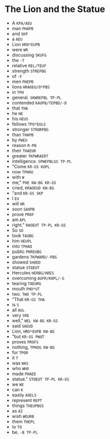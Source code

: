 # The Lion and the Statue

* A `KPA/AEU`
* man `PHAPB`
* and `SKP`
* a `AEU`
* Lion `HRO*EUPB`
* were `WR`
* discussing `SKUFG`
* the `-T`
* relative `REL/TEUF`
* strength `STREPBG`
* of `-F`
* men `PHEPB`
* lions `HRAOEU/O*PBS`
* in `TPH`
* general. `SKWREPBL TP-PL`
* contended `KAUPB/TEPBD/-D`
* that `THA`
* he `HE`
* his `HEUS`
* fellows `TPO*EULS`
* stronger `STRORPBG`
* than `THAPB`
* by `PWEU`
* reason `R-PB`
* their `THAEUR`
* greater `TKPWRAERT`
* intelligence. `SPWEPBLGS TP-PL`
* "Come `KR-GS KOPL`
* now `TPHOU`
* with `W`
* me," `PHE KW-BG KR-GS`
* cried, `KRAOEUD KW-BG`
* "and `KR-GS SKP`
* I `EU`
* will `HR`
* soon `SAOPB`
* prove `PROF`
* am `APL`
* right." `RAOEUT TP-PL KR-GS`
* So `SO`
* took `TAOBG`
* him `HEUPL`
* into `TPHAO`
* public `PHREUBG`
* gardens `TKPWARD/-PBS`
* showed `SHOED`
* statue `STOEUT`
* Hercules `HERBG/HRES`
* overcoming `AUFR/KOPL/-G`
* tearing `TAEURG`
* mouth `PHO*UT`
* two. `TWO TP-PL`
* "That `KR-GS THA`
* is `S`
* all `AUL`
* very `SRE`
* well," `WEL KW-BG KR-GS`
* said `SAEUD`
* Lion, `HRO*EUPB KW-BG`
* "but `KR-GS PWUT`
* proves `PROFS`
* nothing, `TPHOG KW-BG`
* for `TPOR`
* it `T`
* was `WAS`
* who `WHO`
* made `PHAED`
* statue." `STOEUT TP-PL KR-GS`
* we `WE`
* can `K`
* easily `AOELS`
* represent `REPT`
* things `THEUPBGS`
* as `AZ`
* wish `WEURB`
* them `THEPL`
* to `TO`
* be. `-B TP-PL`
